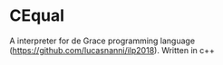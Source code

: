 # CEqual

A interpreter for de Grace programming language (https://github.com/lucasnanni/ilp2018). Written in c++
